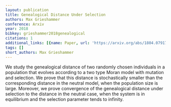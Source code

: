 ```yaml
---
layout: publication
title: Genealogical Distance Under Selection
authors: Max Grieshammer
conference: Arxiv
year: 2018
bibkey: grieshammer2018genealogical
citations: 1
additional_links: [{name: Paper, url: 'https://arxiv.org/abs/1804.07917'}]
tags: []
short_authors: Max Grieshammer
---
```

We study the genealogical distance of two randomly chosen individuals in a
population that evolves according to a two type Moran model with mutation and
selection. We prove that this distance is stochastically smaller than the
corresponding distance in the neutral model, when the population size is large.
Moreover, we prove convergence of the genealogical distance under selection to
the distance in the neutral case, when the system is in equilibrium and the
selection parameter tends to infinity.